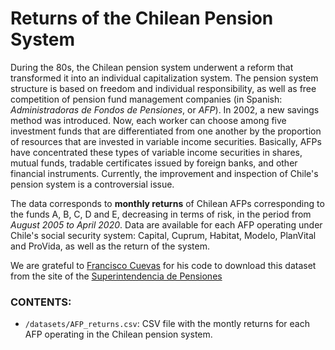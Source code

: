 # Returns of the Chilean Pension System

During the 80s, the Chilean pension system underwent a reform that transformed it into an individual capitalization system. The pension system structure is based on freedom and individual responsibility, as well as free competition of pension fund management companies (in Spanish: *Administradoras de Fondos de Pensiones*, or *AFP*). In 2002, a new savings method was introduced. Now, each worker can choose among five investment funds that are differentiated from one another by the proportion of resources that are invested in variable income securities. Basically, AFPs have concentrated these types of variable income securities in shares, mutual funds, tradable certificates issued by foreign banks, and other financial instruments. Currently, the improvement and inspection of Chile's pension system is a controversial issue.

The data corresponds to **monthly returns** of Chilean AFPs corresponding to the funds A, B, C, D and E, decreasing in terms of risk, in the period from *August 2005 to April 2020*. Data are available for each AFP operating under Chile's social security system: Capital, Cuprum, Habitat, Modelo, PlanVital and ProVida, as well as the return of the system.

We are grateful to [Francisco Cuevas](https://github.com/FcoCuevas87) for his code to download this dataset from the site of the [Superintendencia de Pensiones](https://www.spensiones.cl)

### CONTENTS:
- `/datasets/AFP_returns.csv`: CSV file with the montly returns for each AFP operating in the Chilean pension system.
